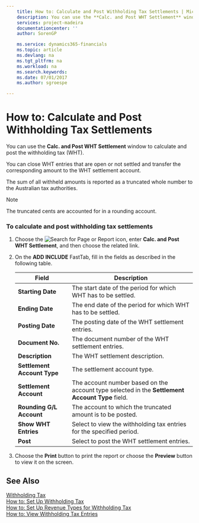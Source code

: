 ```yaml
---
    title: How to: Calculate and Post Withholding Tax Settlements | Microsoft Docs
    description: You can use the **Calc. and Post WHT Settlement** window to calculate and post the withholding tax (WHT).
    services: project-madeira
    documentationcenter: ''
    author: SorenGP

    ms.service: dynamics365-financials
    ms.topic: article
    ms.devlang: na
    ms.tgt_pltfrm: na
    ms.workload: na
    ms.search.keywords:
    ms.date: 07/01/2017
    ms.author: sgroespe

---
```

# How to: Calculate and Post Withholding Tax Settlements
You can use the **Calc. and Post WHT Settlement** window to calculate and post the withholding tax (WHT).  
  
 You can close WHT entries that are open or not settled and transfer the corresponding amount to the WHT settlement account.  
  
 The sum of all withheld amounts is reported as a truncated whole number to the Australian tax authorities.  
  
> [!NOTE]  
>  The truncated cents are accounted for in a rounding account.  
  
### To calculate and post withholding tax settlements  
  
1.  Choose the ![Search for Page or Report](media/ui-search/search_small.png "Search for Page or Report icon") icon, enter **Calc. and Post WHT Settlement**, and then choose the related link.  
  
2.  On the **ADD INCLUDE<!--[!INCLUDE[bp_optionsheading](../../includes/bp_optionsheading_md.md)]-->** FastTab, fill in the fields as described in the following table.  
  
    |Field|Description|  
    |---------------------------------|---------------------------------------|  
    |**Starting Date**|The start date of the period for which WHT has to be settled.|  
    |**Ending Date**|The end date of the period for which WHT has to be settled.|  
    |**Posting Date**|The posting date of the WHT settlement entries.|  
    |**Document No.**|The document number of the WHT settlement entries.|  
    |**Description**|The WHT settlement description.|  
    |**Settlement Account Type**|The settlement account type.|  
    |**Settlement Account**|The account number based on the account type selected in the **Settlement Account Type** field.|  
    |**Rounding G/L Account**|The account to which the truncated amount is to be posted.|  
    |**Show WHT Entries**|Select to view the withholding tax entries for the specified period.|  
    |**Post**|Select to post the WHT settlement entries.|  
  
3.  Choose the **Print** button to print the report or choose the **Preview** button to view it on the screen.  
  
## See Also  
 [Withholding Tax](withholding-tax.md)   
 [How to: Set Up Withholding Tax](how-to-set-up-withholding-tax.md)   
 [How to: Set Up Revenue Types for Withholding Tax](how-to-set-up-revenue-types-for-withholding-tax.md)   
 [How to: View Withholding Tax Entries](how-to-view-withholding-tax-entries.md)